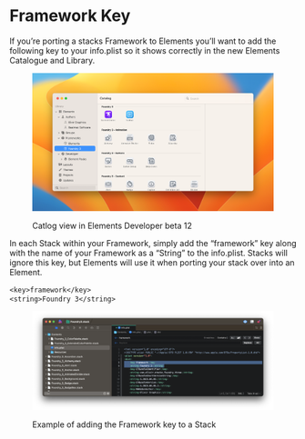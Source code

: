 # Framework Key

If you’re porting a stacks Framework to Elements you’ll want to add the following key to your info.plist so it shows correctly in the new Elements Catalogue and Library.

<figure><img src="../../.gitbook/assets/28mjjna1rxd0tzy5tkfuz0qw9epz.png" alt=""><figcaption><p>Catlog view in Elements Developer beta 12</p></figcaption></figure>

In each Stack within your Framework, simply add the “framework” key along with the name of your Framework as a “String” to the info.plist. Stacks will ignore this key, but Elements will use it when porting your stack over into an Element.

```markup
<key>framework</key>
<string>Foundry 3</string>
```

<figure><img src="../../.gitbook/assets/CleanShot 2023-08-04 at 5.15.58@2x.png" alt=""><figcaption><p>Example of adding the Framework key to a Stack</p></figcaption></figure>
